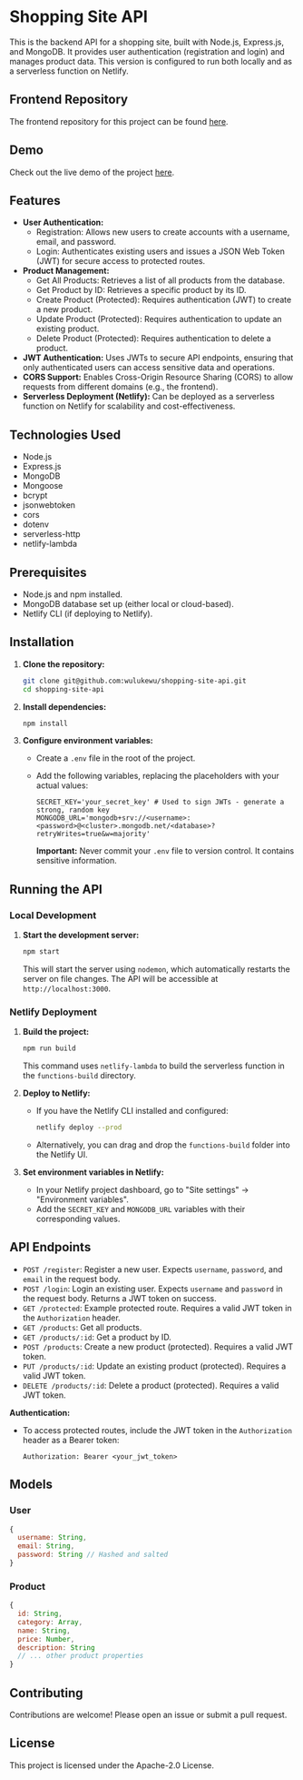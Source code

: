 # Shopping Site API

This is the backend API for a shopping site, built with Node.js, Express.js, and MongoDB. It provides user authentication (registration and login) and manages product data.  This version is configured to run both locally and as a serverless function on Netlify.

## Frontend Repository

The frontend repository for this project can be found [here](https://github.com/wulukewu/shopping-site).

## Demo

Check out the live demo of the project [here](https://shopping-site.luke-ray.site).

## Features

*   **User Authentication:**
    *   Registration: Allows new users to create accounts with a username, email, and password.
    *   Login: Authenticates existing users and issues a JSON Web Token (JWT) for secure access to protected routes.
*   **Product Management:**
    *   Get All Products: Retrieves a list of all products from the database.
    *   Get Product by ID: Retrieves a specific product by its ID.
    *   Create Product (Protected):  Requires authentication (JWT) to create a new product.
    *   Update Product (Protected): Requires authentication to update an existing product.
    *   Delete Product (Protected): Requires authentication to delete a product.
*   **JWT Authentication:** Uses JWTs to secure API endpoints, ensuring that only authenticated users can access sensitive data and operations.
*   **CORS Support:**  Enables Cross-Origin Resource Sharing (CORS) to allow requests from different domains (e.g., the frontend).
*   **Serverless Deployment (Netlify):**  Can be deployed as a serverless function on Netlify for scalability and cost-effectiveness.

## Technologies Used

*   Node.js
*   Express.js
*   MongoDB
*   Mongoose
*   bcrypt
*   jsonwebtoken
*   cors
*   dotenv
*   serverless-http
*   netlify-lambda

## Prerequisites

*   Node.js and npm installed.
*   MongoDB database set up (either local or cloud-based).
*   Netlify CLI (if deploying to Netlify).

## Installation

1.  **Clone the repository:**

    ```bash
    git clone git@github.com:wulukewu/shopping-site-api.git
    cd shopping-site-api
    ```

2.  **Install dependencies:**

    ```bash
    npm install
    ```

3.  **Configure environment variables:**

    *   Create a `.env` file in the root of the project.
    *   Add the following variables, replacing the placeholders with your actual values:

        ```
        SECRET_KEY='your_secret_key' # Used to sign JWTs - generate a strong, random key
        MONGODB_URL='mongodb+srv://<username>:<password>@<cluster>.mongodb.net/<database>?retryWrites=true&w=majority'
        ```

        **Important:** Never commit your `.env` file to version control.  It contains sensitive information.

## Running the API

### Local Development

1.  **Start the development server:**

    ```bash
    npm start
    ```

    This will start the server using `nodemon`, which automatically restarts the server on file changes.  The API will be accessible at `http://localhost:3000`.

### Netlify Deployment

1.  **Build the project:**

    ```bash
    npm run build
    ```

    This command uses `netlify-lambda` to build the serverless function in the `functions-build` directory.

2.  **Deploy to Netlify:**

    *   If you have the Netlify CLI installed and configured:

        ```bash
        netlify deploy --prod
        ```

    *   Alternatively, you can drag and drop the `functions-build` folder into the Netlify UI.

3.  **Set environment variables in Netlify:**

    *   In your Netlify project dashboard, go to "Site settings" -> "Environment variables".
    *   Add the `SECRET_KEY` and `MONGODB_URL` variables with their corresponding values.

## API Endpoints

*   `POST /register`:  Register a new user.  Expects `username`, `password`, and `email` in the request body.
*   `POST /login`:  Login an existing user.  Expects `username` and `password` in the request body.  Returns a JWT token on success.
*   `GET /protected`:  Example protected route.  Requires a valid JWT token in the `Authorization` header.
*   `GET /products`:  Get all products.
*   `GET /products/:id`:  Get a product by ID.
*   `POST /products`:  Create a new product (protected).  Requires a valid JWT token.
*   `PUT /products/:id`:  Update an existing product (protected).  Requires a valid JWT token.
*   `DELETE /products/:id`:  Delete a product (protected). Requires a valid JWT token.

**Authentication:**

*   To access protected routes, include the JWT token in the `Authorization` header as a Bearer token:

    ```
    Authorization: Bearer <your_jwt_token>
    ```

## Models

### User

```javascript
{
  username: String,
  email: String,
  password: String // Hashed and salted
}
```

### Product

```javascript
{
  id: String,
  category: Array,
  name: String,
  price: Number,
  description: String
  // ... other product properties
}
```

## Contributing

Contributions are welcome! Please open an issue or submit a pull request.

## License

This project is licensed under the Apache-2.0 License.
